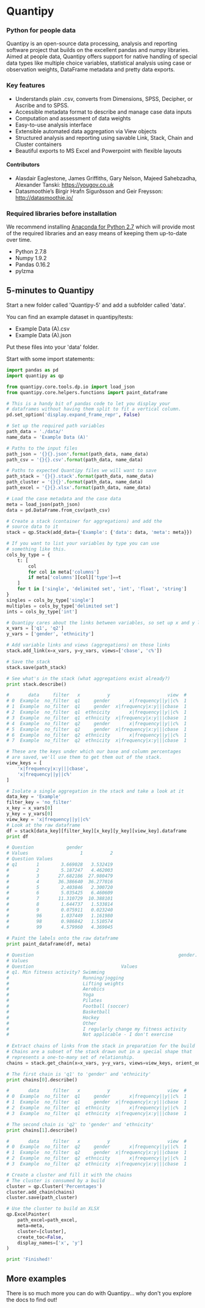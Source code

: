 # Quantipy
### Python for people data
Quantipy is an open-source data processing, analysis and reporting software project that builds on the excellent pandas and numpy libraries. Aimed at people data, Quantipy offers support for native handling of special data types like multiple choice variables, statistical analysis using case or observation weights, DataFrame metadata and pretty data exports.

### Key features
  - Understands plain .csv, converts from Dimensions, SPSS, Decipher, or Ascribe and to SPSS.
  - Accessible metadata format to describe and manage case data inputs
  - Computation and assessment of data weights
  - Easy-to-use analysis interface
  - Extensible automated data aggregation via View objects
  - Structured analysis and reporting using savable Link, Stack, Chain and Cluster containers
  - Beautiful exports to MS Excel and Powerpoint with flexible layouts

#### Contributors
- Alasdair Eaglestone, James Griffiths, Gary Nelson, Majeed Sahebzadha, Alexander Tanski: https://yougov.co.uk
- Datasmoothie’s Birgir Hrafn Sigurðsson and Geir Freysson: http://datasmoothie.io/

### Required libraries before installation
We recommend installing [Anaconda for Python 2.7](http://continuum.io/downloads) which will provide most of the required libraries and an easy means of keeping them up-to-date over time.
  - Python 2.7.8
  - Numpy 1.9.2
  - Pandas 0.16.2
  - pylzma

## 5-minutes to Quantipy

Start a new folder called 'Quantipy-5' and add a subfolder called 'data'.

You can find an example dataset in quantipy/tests:

- Example Data (A).csv
- Example Data (A).json

Put these files into your 'data' folder.

Start with some import statements:

```python
import pandas as pd
import quantipy as qp

from quantipy.core.tools.dp.io import load_json
from quantipy.core.helpers.functions import paint_dataframe

# This is a handy bit of pandas code to let you display your 
# dataframes without having them split to fit a vertical column.
pd.set_option('display.expand_frame_repr', False)

# Set up the required path variables
path_data = './data/'
name_data = 'Example Data (A)'

# Paths to the input files
path_json = '{}{}.json'.format(path_data, name_data)
path_csv = '{}{}.csv'.format(path_data, name_data)

# Paths to expected Quantipy files we will want to save
path_stack = '{}{}.stack'.format(path_data, name_data)
path_cluster = '{}{}'.format(path_data, name_data)
path_excel = '{}{}.xlsx'.format(path_data, name_data)

# Load the case metadata and the case data
meta = load_json(path_json)
data = pd.DataFrame.from_csv(path_csv)

# Create a stack (container for aggregations) and add the 
# source data to it
stack = qp.Stack(add_data={'Example': {'data': data, 'meta': meta}})

# If you want to list your variables by type you can use 
# something like this.
cols_by_type = {
    t: [
        col 
        for col in meta['columns'] 
        if meta['columns'][col]['type']==t
    ]
    for t in ['single', 'delimited set', 'int', 'float', 'string']
}
singles = cols_by_type['single']
multiples = cols_by_type['delimited set']
ints = cols_by_type['int']

# Quantipy cares about the links between variables, so set up x and y lists
x_vars = ['q1', 'q2']
y_vars = ['gender', 'ethnicity']

# Add variable links and views (aggregations) on those links
stack.add_link(x=x_vars, y=y_vars, views=['cbase', 'c%'])

# Save the stack
stack.save(path_stack)

# See what's in the stack (what aggregations exist already?)
print stack.describe()

#       data     filter   x          y                     view  #
# 0  Example  no_filter  q1     gender       x|frequency||y||c%  1
# 1  Example  no_filter  q1     gender  x|frequency|x:y|||cbase  1
# 2  Example  no_filter  q1  ethnicity       x|frequency||y||c%  1
# 3  Example  no_filter  q1  ethnicity  x|frequency|x:y|||cbase  1
# 4  Example  no_filter  q2     gender       x|frequency||y||c%  1
# 5  Example  no_filter  q2     gender  x|frequency|x:y|||cbase  1
# 6  Example  no_filter  q2  ethnicity       x|frequency||y||c%  1
# 7  Example  no_filter  q2  ethnicity  x|frequency|x:y|||cbase  1

# These are the keys under which our base and column percentages
# are saved, we'll use them to get them out of the stack.
view_keys = [
    'x|frequency|x:y|||cbase',
    'x|frequency||y||c%'
]

# Isolate a single aggregation in the stack and take a look at it
data_key = 'Example'
filter_key = 'no_filter'
x_key = x_vars[0]
y_key = y_vars[0]
view_key = 'x|frequency||y||c%'
# Look at the raw dataframe
df = stack[data_key][filter_key][x_key][y_key][view_key].dataframe
print df

# Question            gender           
# Values                   1          2
# Question Values                      
# q1       1        3.669028   3.532419
#          2        5.187247   4.462003
#          3       27.682186  27.980479
#          4       36.386640  36.277016
#          5        2.403846   2.300720
#          6        5.035425   6.460609
#          7       11.310729  10.388101
#          8        1.644737   1.533814
#          9        0.075911   0.023240
#          96       1.037449   1.161980
#          98       0.986842   1.510574
#          99       4.579960   4.369045
         
# Paint the labels onto the raw dataframe
print paint_dataframe(df, meta)

# Question                                                     gender. What is your gender?           
# Values                                                                    Male     Female
# Question                                Values                                                                        
# q1. Min fitness activity? Swimming                                    3.669028   3.532419
#                           Running/jogging                             5.187247   4.462003
#                           Lifting weights                            27.682186  27.980479
#                           Aerobics                                   36.386640  36.277016
#                           Yoga                                        2.403846   2.300720
#                           Pilates                                     5.035425   6.460609
#                           Football (soccer)                          11.310729  10.388101
#                           Basketball                                  1.644737   1.533814
#                           Hockey                                      0.075911   0.023240
#                           Other                                       1.037449   1.161980
#                           I regularly change my fitness activity      0.986842   1.510574
#                           Not applicable - I don't exercise           4.579960   4.369045
                                        
# Extract chains of links from the stack in preparation for the build
# Chains are a subset of the stack drawn out in a special shape that
# represents a one-to-many set of relationship.
chains = stack.get_chain(x=x_vars, y=y_vars, views=view_keys, orient_on='x')

# The first chain is 'q1' to 'gender' and 'ethnicity'
print chains[0].describe()

#       data     filter   x          y                     view  #
# 0  Example  no_filter  q1     gender       x|frequency||y||c%  1
# 1  Example  no_filter  q1     gender  x|frequency|x:y|||cbase  1
# 2  Example  no_filter  q1  ethnicity       x|frequency||y||c%  1
# 3  Example  no_filter  q1  ethnicity  x|frequency|x:y|||cbase  1

# The second chain is 'q2' to 'gender' and 'ethnicity'
print chains[1].describe()

#       data     filter   x          y                     view  #
# 0  Example  no_filter  q2     gender       x|frequency||y||c%  1
# 1  Example  no_filter  q2     gender  x|frequency|x:y|||cbase  1
# 2  Example  no_filter  q2  ethnicity       x|frequency||y||c%  1
# 3  Example  no_filter  q2  ethnicity  x|frequency|x:y|||cbase  1

# Create a cluster and fill it with the chains
# The cluster is consumed by a build
cluster = qp.Cluster('Percentages')
cluster.add_chain(chains)
cluster.save(path_cluster)

# Use the cluster to build an XLSX
qp.ExcelPainter(
    path_excel=path_excel,
    meta=meta,
    cluster=[cluster],
    create_toc=False,
    display_names=['x', 'y']
)

print 'Finished!'
```

## More examples
There is so much more you can do with Quantipy... why don't you explore the docs to find out!
